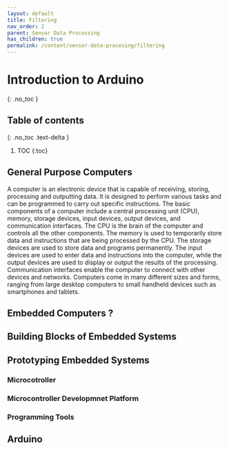 ```yaml
---
layout: default
title: Filtering
nav_order: 2
parent: Sensor Data Processing
has_children: true
permalink: /content/sensor-data-procesing/filtering
---
```

# Introduction to Arduino
{: .no_toc }

## Table of contents
{: .no_toc .text-delta }

1. TOC
{:toc}

## General Purpose Computers
A computer is an electronic device that is capable of receiving, storing, processing and outputting data. It is designed to perform various tasks and can be programmed to carry out specific instructions. The basic components of a computer include a central processing unit (CPU), memory, storage devices, input devices, output devices, and communication interfaces. The CPU is the brain of the computer and controls all the other components. The memory is used to temporarily store data and instructions that are being processed by the CPU. The storage devices are used to store data and programs permanently. The input devices are used to enter data and instructions into the computer, while the output devices are used to display or output the results of the processing. Communication interfaces enable the computer to connect with other devices and networks. Computers come in many different sizes and forms, ranging from large desktop computers to small handheld devices such as smartphones and tablets.

## Embedded Computers ?


## Building Blocks of Embedded Systems
## Prototyping Embedded Systems
### Microcotroller
### Microcontroller Developmnet Platform
### Programming Tools
## Arduino
